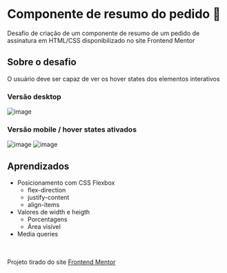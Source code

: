 # Componente de resumo do pedido 🛒
Desafio de criação de um componente de resumo de um pedido de assinatura em HTML/CSS disponibilizado no site Frontend Mentor

## Sobre o desafio
O usuário deve ser capaz de ver os hover states dos elementos interativos

### Versão desktop
![image](https://user-images.githubusercontent.com/70589176/179772437-b2e530d8-6de2-4fbb-953f-9e42949ddefa.png)<br>
### Versão mobile / hover states ativados
![image](https://user-images.githubusercontent.com/70589176/179772640-1aba597e-d261-452f-a86e-d6a36e1fea56.png)
![image](https://user-images.githubusercontent.com/70589176/179774181-6ccde0b2-191d-49b6-b295-b41655c28f87.png)

## Aprendizados
- Posicionamento com CSS Flexbox
  - flex-direction
  - justify-content
  - align-items
- Valores de width e heigth
  - Porcentagens
  - Área visível
- Media queries
<br>
<br>
Projeto tirado do site <a href="https://frontendmentor.io/" target="_blank">Frontend Mentor<a>
